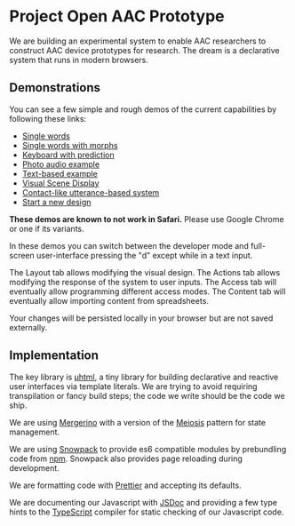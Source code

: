 # Project Open AAC Prototype

We are building an experimental system to enable AAC researchers to construct AAC device prototypes for research. The dream is a declarative system that runs in modern browsers.

## Demonstrations

You can see a few simple and rough demos of the current capabilities by following these links:

- <a href="https://unc-project-open-aac.github.io/OS-DPI/?fetch=examples/updated/grid_ex_1.osdpi">Single words</a>
- <a href="[https://unc-project-open-aac.github.io/OS-DPI/?fetch=examples/updated/grid_ex_2.osdpi](https://unc-project-open-aac.github.io/OS-DPI/#grid_ex_2)">Single words with morphs</a>
- <a href="https://unc-project-open-aac.github.io/OS-DPI/?fetch=examples/updated/keyboard_predict_ex_1.osdpi">Keyboard with prediction</a>
- <a href="https://unc-project-open-aac.github.io/OS-DPI/?fetch=examples/updated/photo_audio_ex_1.osdpi">Photo audio example</a>
- <a href="https://unc-project-open-aac.github.io/OS-DPI/?fetch=examples/updated/text_tabs_ex_1.osdpi">Text-based example</a>
- <a href="https://unc-project-open-aac.github.io/OS-DPI/?fetch=examples/updated/VSD_ex_1.osdpi">Visual Scene Display</a>
- <a href="https://unc-project-open-aac.github.io/OS-DPI/?fetch=examples/updated/utterance_Contact.osdpi">Contact-like utterance-based system</a>
- <a href="https://unc-project-open-aac.github.io/OS-DPI/#new">Start a new design</a>

**These demos are known to not work in Safari.** Please use Google Chrome or one if its variants.

In these demos you can switch between the developer mode and full-screen user-interface pressing the "d" except while in a text input.

The Layout tab allows modifying the visual design. The Actions tab allows modifying the response of the system to user inputs. The Access tab will eventually allow programming different access modes. The Content tab will eventually allow importing content from spreadsheets.

Your changes will be persisted locally in your browser but are not saved externally.

## Implementation

The key library is <a href="https://github.com/WebReflection/uhtml">&mu;html</a>, a tiny library for building declarative and reactive user interfaces via template literals. We are trying to avoid requiring transpilation or fancy build steps; the code we write should be the code we ship.

We are using <a href="https://github.com/fuzetsu/mergerino">Mergerino</a> with a version of the <a href="http://meiosis.js.org/">Meiosis</a> pattern for state management.

We are using <a href="https://www.snowpack.dev/">Snowpack</a> to provide es6 compatible modules by prebundling code from <a href="https://www.npmjs.com/">npm</a>. Snowpack also provides page reloading during development.

We are formatting code with <a href="https://prettier.io/">Prettier</a> and accepting its defaults.

We are documenting our Javascript with <a href="https://jsdoc.app/">JSDoc</a> and providing a few type hints to the <a href="https://www.typescriptlang.org/">TypeScript</a> compiler for static checking of our Javascript code.
